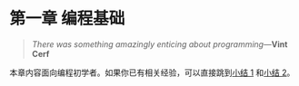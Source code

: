 # 第一章 编程基础

> *There was something amazingly enticing about programming*—**Vint Cerf**

本章内容面向编程初学者。如果你已有相关经验，可以直接跳到[小结 1](./se01-ch15) 和[小结 2](./se02-ch14)。
